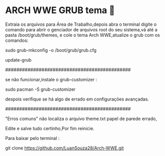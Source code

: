 # ARCH WWE GRUB tema 🎨
 Extraia os arquivos para Área de Trabalho,depois abra o terminal digite o 
 comando para abrir o genciador de arquivos root do seu sistema,vá até a pasta /boot/grub/themes,
 e cole o tema Arch WWE,atualize o grub com os comandos:
 
sudo grub-mkconfig -o /boot/grub/grub.cfg

update-grub



#############################################

se não funcionar,instale o grub-customizer :

sudo pacman -S grub-customizer

despois verifique se há algo de errado em configurações avançadas.

#############################################


"Erros comuns"
não localiza o arquivo theme.txt
papel de parede errado,

Edite e salve tudo certinho,Por fim reinicie.

Para baixar pelo terminal :

 git clone https://github.com/LuanSouza28/Arch-WWE.git
